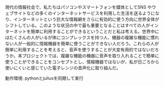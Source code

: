 現代の情報社会で、私たちはパソコンやスマートフォンを媒体としてSNS やウェブサイトなどの多くのインターネットサービスを利用した生活を送るようになり、インターネットという巨大な情報網をさらに有効的に使う方向に世界全体がシフトしている。このような状況の中で最も重要となることはすべての人がインターネットを簡単に利用することができるということだと私は考える。世界中にはたくさんの人がいるが体にコンプレックスを持つ人、機器の複雑な機能に慣れない人が一般的に情報機器を簡単に使うことができない人だろう。これらの人が簡単に利用することを考えると、音声を使うすることが大変有用的ではないだろうか。本プロジェクトでは、複雑な機能の機器に音声を取り入れることで簡単に使うことができることをコンセプトとし、情報機器ではないが、私が日ごろから使いにくいと感じていた電子レンジの音声化に取り組んだ。

動作環境: pythonとjuliusを同期して実行